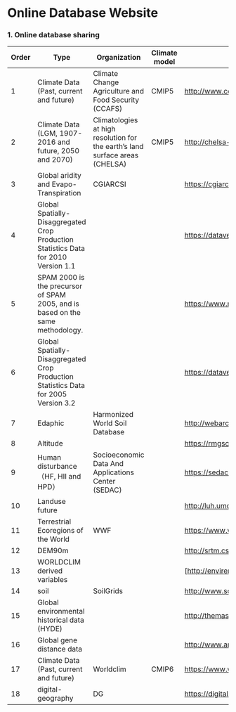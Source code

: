 # Online Database Website

### 1. Online database sharing

| Order | Type                                                         | Organization                                                 | Climate                                                             model | Website                                                      |
| ----- | ------------------------------------------------------------ | ------------------------------------------------------------ | ------------------------------------------------------------ | ------------------------------------------------------------ |
| 1     | Climate Data (Past, current and future)                      | Climate Change Agriculture and Food Security (CCAFS)         | CMIP5                                                        | http://www.ccafs-climate.org/data/                           |
| 2     | Climate Data (LGM, 1907-2016 and future, 2050 and 2070)      | Climatologies at high resolution for the earth’s land surface areas (CHELSA) | CMIP5                                                        | http://chelsa-climate.org                                    |
| 3     | Global aridity and Evapo-Transpiration                       | CGIARCSI                                                     |                                                              | https://cgiarcsi.community/data/global-aridity-and-pet-database/ |
| 4     | Global Spatially-Disaggregated Crop Production Statistics Data for 2010 Version 1.1 |                                                              |                                                              | https://dataverse.harvard.edu/dataset.xhtml?persistentId=doi:10.7910/DVN/PRFF8V |
| 5     | SPAM 2000 is the precursor of SPAM 2005, and is based on the same methodology. |                                                              |                                                              | https://www.mapspam.info/spam-2000/                          |
| 6     | Global Spatially-Disaggregated Crop Production Statistics Data for 2005 Version 3.2 |                                                              |                                                              | https://dataverse.harvard.edu/dataset.xhtml?persistentId=doi:10.7910/DVN/DHXBJX |
| 7     | Edaphic                                                      | Harmonized World Soil Database                               |                                                              | http://webarchive.iiasa.ac.at/Research/LUC/External-World-soil-database/ |
| 8     | Altitude                                                     |                                                              |                                                              | https://rmgsc.cr.usgs.gov/outgoing/ecosystems/Global/        |
| 9     | Human disturbance（HF, HII and HPD）                         | Socioeconomic Data And Applications Center (SEDAC)           |                                                              | https://sedac.ciesin.columbia.edu                            |
| 10    | Landuse future                                               |                                                              |                                                              | http://luh.umd.edu/data.shtml                                |
| 11    | Terrestrial Ecoregions of the World                          | WWF                                                          |                                                              | https://www.worldwildlife.org/publications/terrestrial-ecoregions-of-the-world |
| 12    | DEM90m                                                       |                                                              |                                                              | http://srtm.csi.cgiar.org/                                   |
| 13    | WORLDCLIM derived variables                                  |                                                              |                                                              | [http://envirem.github.io](http://envirem.github.io/)        |
| 14    | soil                                                         | SoilGrids                                                    |                                                              | http://www.soilgrids.org                                     |
| 15    | Global environmental historical data (HYDE)                  |                                                              |                                                              | http://themasites.pbl.nl/en/themasites/hyde/index.html       |
| 16    | Global gene distance data                                    |                                                              |                                                              | http://www.anderson.ucla.edu/faculty_pages/romain.wacziarg/downloads/genetic_distance.zip |
| 17    | Climate Data (Past, current and future)                      | Worldclim                                                    | CMIP6                                                        | https://www.worldclim.org                                    |
| 18    | digital-geography                     | DG                                                   |                                                      | https://digital-geography.com/free-global-soil-grids-1km-resolution/                                   |
